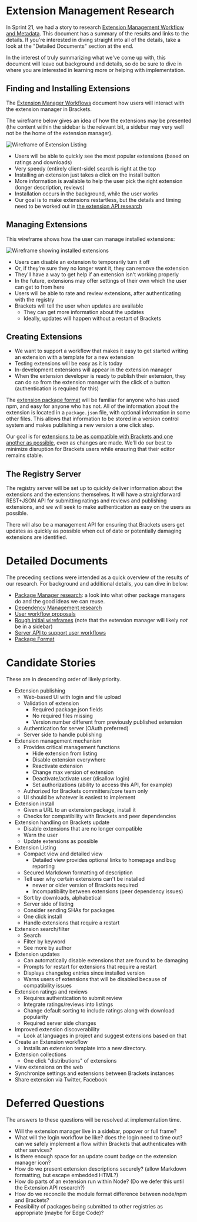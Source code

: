 # Extension Management Research #

In Sprint 21, we had a story to research [Extension Management Workflow and Metadata](https://trello.com/card/3-research-extension-management-workflow-metadata/4f90a6d98f77505d7940ce88/767). This document has a summary of the results and links to the details. If you're interested in diving straight into all of the details, take a look at the "Detailed Documents" section at the end.

In the interest of truly summarizing what we've come up with, this document will leave out background and details, so do be sure to dive in where you are interested in learning more or helping with implementation.

## Finding and Installing Extensions ##

The [Extension Manager Workflows](https://github.com/adobe/brackets/wiki/Extension-Manager-Workflows) document how users will interact with the extension manager in Brackets.

The wireframe below gives an idea of how the extensions may be presented (the content within the sidebar is the relevant bit, a sidebar may very well not be the home of the extension manager).

![Wireframe of Extension Listing](http://behance.vo.llnwd.net/profiles15/2147647/projects/7290337/613d565250285ac4ed3b10a2c48985cb.png)

* Users will be able to quickly see the most popular extensions (based on ratings and downloads)
* Very speedy (entirely client-side) search is right at the top
* Installing an extension just takes a click on the install button
* More information is available to help the user pick the right extension (longer description, reviews)
* Installation occurs in the background, while the user works
* Our goal is to make extensions restartless, but the details and timing need to be worked out in [the extension API research](https://trello.com/card/5-research-extension-api/4f90a6d98f77505d7940ce88/769)

## Managing Extensions ##

This wireframe shows how the user can manage installed extensions:

![Wireframe showing installed extensions](http://behance.vo.llnwd.net/profiles15/2147647/projects/7290337/b5604ca21362f43c33caece19818a5ce.png)

* Users can disable an extension to temporarily turn it off
* Or, if they're sure they no longer want it, they can remove the extension
* They'll have a way to get help if an extension isn't working properly
* In the future, extensions may offer settings of their own which the user can get to from here
* Users will be able to rate and review extensions, after authenticating with the registry
* Brackets will tell the user when updates are available
  * They can get more information about the updates
  * Ideally, updates will happen without a restart of Brackets

## Creating Extensions ##

* We want to support a workflow that makes it easy to get started writing an extension with a template for a new extension
* Testing extensions will be easy as it is today
* In-development extensions will appear in the extension manager
* When the extension developer is ready to publish their extension, they can do so from the extension manager with the click of a button (authentication is required for this)

The [extension package format](https://github.com/adobe/brackets/wiki/Extension-Package-Format) will be familiar for anyone who has used npm, and easy for anyone who has not. All of the information about the extension is located in a `package.json` file, with optional information in some other files. This allows that information to be stored in a version control system and makes publishing a new version a one click step.

Our goal is for [extensions to be as compatible with Brackets and one another as possible](https://github.com/adobe/brackets/wiki/Extension-Dependencies), even as changes are made. We'll do our best to minimize disruption for Brackets users while ensuring that their editor remains stable.

## The Registry Server ##

The registry server will be set up to quickly deliver information about the extensions and the extensions themselves. It will have a straightforward REST+JSON API for submitting ratings and reviews and publishing extensions, and we will seek to make authentication as easy on the users as possible.

There will also be a management API for ensuring that Brackets users get updates as quickly as possible when out of date or potentially damaging extensions are identified.

# Detailed Documents #

The preceding sections were intended as a quick overview of the results of our research. For background and additional details, you can dive in below:

* [Package Manager research](https://github.com/adobe/brackets/wiki/Extension-Package-Manager-Research): a look into what other package managers do and the good ideas we can reuse.
* [Dependency Management research](https://github.com/adobe/brackets/wiki/Extension-Dependencies)
* [User workflow proposals](https://github.com/adobe/brackets/wiki/Extension-Manager-Workflows)
* [Rough initial wireframes](http://www.behance.net/gallery/Brackets-Extension-Manager-rough-wireframes/7290337) (note that the extension manager will likely *not* be in a sidebar)
* [Server API to support user workflows](https://github.com/adobe/brackets/wiki/Extension-Repository-Server-API)
* [Package Format](https://github.com/adobe/brackets/wiki/Extension-Package-Format)

# Candidate Stories #

These are in descending order of likely priority.

* Extension publishing
    * Web-based UI with login and file upload
    * Validation of extension
        * Required package.json fields
        * No required files missing
        * Version number different from previously published extension
    * Authentication for server (OAuth preferred)
    * Server side to handle publishing
* Extension management mechanism
    * Provides critical management functions
        * Hide extension from listing
        * Disable extension everywhere
        * Reactivate extension
        * Change max version of extension
        * Deactivate/activate user (disallow login)
        * Set authorizations (ability to access this API, for example)
    * Authorized for Brackets committers/core team only
    * UI should be whatever is easiest to implement
* Extension install
    * Given a URL to an extension package, install it
    * Checks for compatibility with Brackets and peer dependencies
* Extension handling on Brackets update
    * Disable extensions that are no longer compatible
    * Warn the user
    * Update extensions as possible
* Extension Listing
    * Compact view and detailed view
        * Detailed view provides optional links to homepage and bug reporting
    * Secured Markdown formatting of description
    * Tell user why certain extensions can't be installed
        * newer or older version of Brackets required
        * Incompatibility between extensions (peer dependency issues)
    * Sort by downloads, alphabetical
    * Server side of listing
    * Consider sending SHAs for packages
    * One click install
    * Handle extensions that require a restart
* Extension search/filter
    * Search
    * Filter by keyword
    * See more by author
* Extension updates
    * Can automatically disable extensions that are found to be damaging
    * Prompts for restart for extensions that require a restart
    * Displays changelog entries since installed version
    * Warns users of extensions that will be disabled because of compatibility issues
* Extension ratings and reviews
    * Requires authentication to submit review
    * Integrate ratings/reviews into listings
    * Change default sorting to include ratings along with download popularity
    * Required server side changes
* Improved extension discoverability
    * Look at languages in project and suggest extensions based on that
* Create an Extension workflow
    * Installs an extension template into a new directory.
* Extension collections
    * One click "distributions" of extensions
* View extensions on the web
* Synchronize settings and extensions between Brackets instances
* Share extension via Twitter, Facebook

# Deferred Questions #

The answers to these questions will be resolved at implementation time.

* Will the extension manager live in a sidebar, popover or full frame?
* What will the login workflow be like? does the login need to time out? can we safely implement a flow within Brackets that authenticates with other services?
* Is there enough space for an update count badge on the extension manager icon?
* How do we present extension descriptions securely? (allow Markdown formatting, but escape embedded HTML?)
* How do parts of an extension run within Node? (Do we defer this until the Extension API research?)
* How do we reconcile the module format difference between node/npm and Brackets?
* Feasibility of packages being submitted to other registries as appropriate (maybe for Edge Code)?
